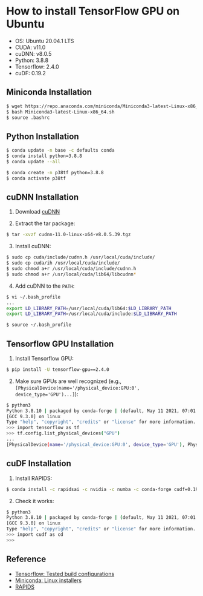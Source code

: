 # How to install TensorFlow GPU on Ubuntu

- OS: Ubuntu 20.04.1 LTS
- CUDA: v11.0
- cuDNN: v8.0.5
- Python: 3.8.8
- Tensorflow: 2.4.0
- cuDF: 0.19.2

## Miniconda Installation

```bash
$ wget https://repo.anaconda.com/miniconda/Miniconda3-latest-Linux-x86_64.sh
$ bash Miniconda3-latest-Linux-x86_64.sh
$ source .bashrc
```

## Python Installation

```bash
$ conda update -n base -c defaults conda
$ conda install python=3.8.8
$ conda update --all

$ conda create -n p38tf python=3.8.8
$ conda activate p38tf
```

## cuDNN Installation

1. Download [cuDNN](https://developer.nvidia.com/rdp/cudnn-archive)

2. Extract the tar package:

```bash
$ tar -xvzf cudnn-11.0-linux-x64-v8.0.5.39.tgz
```

3. Install cuDNN:

```bash
$ sudo cp cuda/include/cudnn.h /usr/local/cuda/include/
$ sudo cp cuda/ih /usr/local/cuda/include/
$ sudo chmod a+r /usr/local/cuda/include/cudnn.h
$ sudo chmod a+r /usr/local/cuda/lib64/libcudnn*
```

4. Add cuDNN to the `PATH`:

```bash
$ vi ~/.bash_profile
...
export LD_LIBRARY_PATH=/usr/local/cuda/lib64:$LD_LIBRARY_PATH
export LD_LIBRARY_PATH=/usr/local/cuda/include:$LD_LIBRARY_PATH

$ source ~/.bash_profile
```

## Tensorflow GPU Installation

1. Install Tensorflow GPU:

```bash
$ pip install -U tensorflow-gpu==2.4.0
```

2. Make sure GPUs are well recognized (e.g., `[PhysicalDevice(name='/physical_device:GPU:0', device_type='GPU')...]`):

```bash
$ python3
Python 3.8.10 | packaged by conda-forge | (default, May 11 2021, 07:01:05)
[GCC 9.3.0] on linux
Type "help", "copyright", "credits" or "license" for more information.
>>> import tensorflow as tf
>>> tf.config.list_physical_devices("GPU")
...
[PhysicalDevice(name='/physical_device:GPU:0', device_type='GPU'), PhysicalDevice(name='/physical_device:GPU:1', device_type='GPU')]
```

## cuDF Installation

1. Install RAPIDS:

```bash
$ conda install -c rapidsai -c nvidia -c numba -c conda-forge cudf=0.19 python=3.8 cudatoolkit=11.0
```

2. Check it works:

```bash
$ python3
Python 3.8.10 | packaged by conda-forge | (default, May 11 2021, 07:01:05)
[GCC 9.3.0] on linux
Type "help", "copyright", "credits" or "license" for more information.
>>> import cudf as cd
>>>
```

## Reference

- [Tensorflow: Tested build configurations](https://www.tensorflow.org/install/source#tested_build_configurations)
- [Miniconda: Linux installers](https://docs.conda.io/en/latest/miniconda.html#linux-installers)
- [RAPIDS](https://github.com/rapidsai/cudf/tree/main#development-setup)